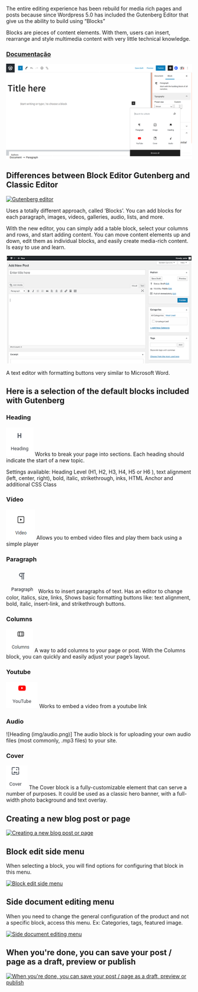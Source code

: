 
The entire editing experience has been rebuild for media rich pages and posts because since Wordpress 5.0 has included the Gutenberg Editor that give us the ability to build using “Blocks”

Blocks are pieces of content elements. With them, users can insert, rearrange and style multimedia content with very little technical knowledge. 

### [Documentação](https://wordpress.org/gutenberg/)

![Gutenberg](img/gutenberg.png)

## Differences between Block Editor Gutenberg and Classic Editor 

[![Gutenberg editor](https://img.youtube.com/vi/0JZO81A4Cto/hqdefault.jpg)](https://youtu.be/0JZO81A4Cto)


Uses a totally different approach, called ‘Blocks’. You can add blocks for each paragraph, images, videos, galleries, audio, lists, and more. 

With the new editor, you can simply add a table block, select your columns and rows, and start adding content. You can move content elements up and down, edit them as individual blocks, and easily create media-rich content. Is easy to use and learn.

![Editor clássico](img/classic-editor.png)

A text editor with formatting buttons very similar to Microsoft Word.

## Here is a selection of the default blocks included with Gutenberg

### Heading  
![Heading](img/heading.png) Works to break your page into sections. Each heading should indicate the start of a new topic.

Settings available: Heading Level (H1, H2, H3, H4, H5 or H6 ), text alignment (left, center, right), bold, italic, strikethrough, inks, HTML Anchor and additional CSS Class

### Vídeo 
![Heading](img/video.png) Allows you to embed video files and play them back using a simple player


### Paragraph  
![Heading](img/paragraph.png) Works to insert paragraphs of text.
Has an editor to change color, italics, size, links,
Shows basic formatting buttons like: text alignment, bold, italic, insert-link, and strikethrough buttons.

### Columns 
![Heading](img/columns.png) A way to add columns to your page or post.
With the Columns block, you can quickly and easily adjust your page’s layout.

### Youtube  
![Heading](img/youtube.png) Works to embed a video from a youtube link


### Audio 
![Heading (img/audio.png)] The audio block is for uploading your own audio files (most commonly, .mp3 files) to your site.


### Cover
![Heading](img/cover.png) The Cover block is a fully-customizable element that can serve a number of purposes. It could be used as a classic hero banner, with a full-width photo background and text overlay.


## Creating a new blog post or page
[![Creating a new blog post or page](https://img.youtube.com/vi/4kmbteQH7jA/hqdefault.jpg)](https://youtu.be/4kmbteQH7jA)

##  Block edit side menu
When selecting a block, you will find options for configuring that block in this menu.

[![Block edit side menu](https://img.youtube.com/vi/9-wyc4AxzHE/hqdefault.jpg)](https://youtu.be/9-wyc4AxzHE)

## Side document editing menu
When you need to change the general configuration of the product and not a specific block, access this menu. Ex: Categories, tags, featured image.

[![Side document editing menu](https://img.youtube.com/vi/GIeHn4WDAfs/hqdefault.jpg)](https://youtu.be/GIeHn4WDAfs)

##  When you're done, you can save your post / page as a draft, preview or publish

[![When you're done, you can save your post / page as a draft, preview or publish](https://img.youtube.com/vi/mt4oBNHl1oU/hqdefault.jpg)](https://youtu.be/mt4oBNHl1oU)
